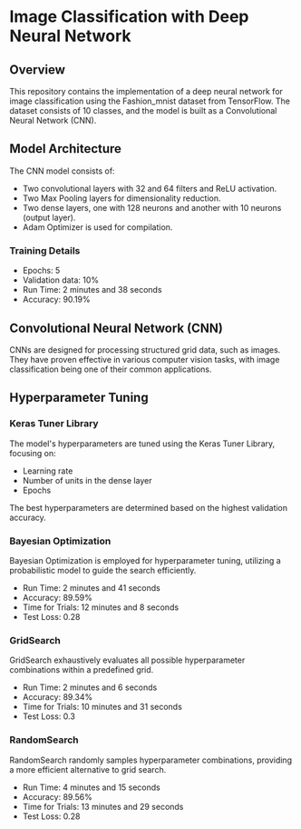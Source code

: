 # Image Classification with Deep Neural Network

## Overview

This repository contains the implementation of a deep neural network for image classification using the Fashion_mnist dataset from TensorFlow. The dataset consists of 10 classes, and the model is built as a Convolutional Neural Network (CNN).

## Model Architecture

The CNN model consists of:
- Two convolutional layers with 32 and 64 filters and ReLU activation.
- Two Max Pooling layers for dimensionality reduction.
- Two dense layers, one with 128 neurons and another with 10 neurons (output layer).
- Adam Optimizer is used for compilation.

### Training Details
- Epochs: 5
- Validation data: 10%
- Run Time: 2 minutes and 38 seconds
- Accuracy: 90.19%

## Convolutional Neural Network (CNN)

CNNs are designed for processing structured grid data, such as images. They have proven effective in various computer vision tasks, with image classification being one of their common applications.

## Hyperparameter Tuning

### Keras Tuner Library

The model's hyperparameters are tuned using the Keras Tuner Library, focusing on:
- Learning rate
- Number of units in the dense layer
- Epochs

The best hyperparameters are determined based on the highest validation accuracy.

### Bayesian Optimization

Bayesian Optimization is employed for hyperparameter tuning, utilizing a probabilistic model to guide the search efficiently.

- Run Time: 2 minutes and 41 seconds
- Accuracy: 89.59%
- Time for Trials: 12 minutes and 8 seconds
- Test Loss: 0.28

### GridSearch

GridSearch exhaustively evaluates all possible hyperparameter combinations within a predefined grid.

- Run Time: 2 minutes and 6 seconds
- Accuracy: 89.34%
- Time for Trials: 10 minutes and 31 seconds
- Test Loss: 0.3

### RandomSearch

RandomSearch randomly samples hyperparameter combinations, providing a more efficient alternative to grid search.

- Run Time: 4 minutes and 15 seconds
- Accuracy: 89.56%
- Time for Trials: 13 minutes and 29 seconds
- Test Loss: 0.28
